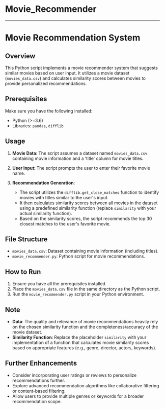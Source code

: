 # Movie_Recommender
---

# Movie Recommendation System

## Overview

This Python script implements a movie recommender system that suggests similar movies based on user input. It utilizes a movie dataset (`movies_data.csv`) and calculates similarity scores between movies to provide personalized recommendations.

## Prerequisites

Make sure you have the following installed:

- Python (>=3.6)
- Libraries: `pandas`, `difflib`

## Usage

1. **Movie Data**: The script assumes a dataset named `movies_data.csv` containing movie information and a 'title' column for movie titles.

2. **User Input**: The script prompts the user to enter their favorite movie name.

3. **Recommendation Generation**:
   - The script utilizes the `difflib.get_close_matches` function to identify movies with titles similar to the user's input.
   - It then calculates similarity scores between all movies in the dataset using a predefined similarity function (replace `similarity` with your actual similarity function).
   - Based on the similarity scores, the script recommends the top 30 closest matches to the user's favorite movie.

## File Structure

- `movies_data.csv`: Dataset containing movie information (including titles).
- `movie_recommender.py`: Python script for movie recommendations.

## How to Run

1. Ensure you have all the prerequisites installed.
2. Place the `movies_data.csv` file in the same directory as the Python script.
3. Run the `movie_recommender.py` script in your Python environment.

## Note

- **Data**: The quality and relevance of movie recommendations heavily rely on the chosen similarity function and the completeness/accuracy of the movie dataset. 
- **Similarity Function**:  Replace the placeholder `similarity` with your implementation of a function that calculates movie similarity scores based on appropriate features (e.g., genre, director, actors, keywords).

## Further Enhancements

- Consider incorporating user ratings or reviews to personalize recommendations further.
- Explore advanced recommendation algorithms like collaborative filtering or content-based filtering.
- Allow users to provide multiple genres or keywords for a broader recommendation scope. 
